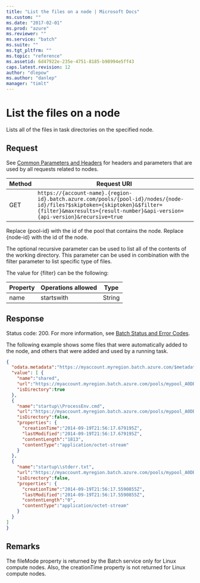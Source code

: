 ```yaml
---
title: "List the files on a node | Microsoft Docs"
ms.custom: ""
ms.date: "2017-02-01"
ms.prod: "azure"
ms.reviewer: ""
ms.service: "batch"
ms.suite: ""
ms.tgt_pltfrm: ""
ms.topic: "reference"
ms.assetid: 6d47922e-235e-4751-8185-b98994e5ff43
caps.latest.revision: 12
author: "dlepow"
ms.author: "danlep"
manager: "timlt"
---
```

# List the files on a node
  Lists all of the files in task directories on the specified node.

## Request
 See [Common Parameters and Headers](../batchservice/common-parameters-and-headers.md) for headers and parameters that are used by all requests related to nodes.

|Method|Request URI|
|------------|-----------------|
|GET|`https://{account-name}.{region-id}.batch.azure.com/pools/{pool-id}/nodes/{node-id}/files?$skiptoken={skiptoken}&$filter={filter}&maxresults={result-number}&api-version={api-version}&recursive=true`|

 Replace {pool\-id} with the id of the pool that contains the node. Replace {node\-id} with the id of the node.

 The optional recursive parameter can be used to list all of the contents of the working directory. This parameter can be used in combination with the filter parameter to list specific type of files.

 The value for {filter} can be the following:

|Property|Operations allowed|Type|
|--------------|------------------------|----------|
|name|startswith|String|

## Response
 Status code: 200. For more information, see [Batch Status and Error Codes](../batchservice/batch-status-and-error-codes.md).

 The following example shows some files that were automatically added to the node, and others that were added and used by a running task.

```json
{
  "odata.metadata":"https://myaccount.myregion.batch.azure.com/$metadata#files",
  "value": [ {
    "name":"shared",
    "url":"https://myaccount.myregion.batch.azure.com/pools/mypool_A0DBA2F6-DB8E-49CC-A6FD-8E8845AE4E52/nodes/tvm-2167304207_2-20140919t215614z/files/shared",
    "isDirectory":true
  },
  {
    "name":"startup\\ProcessEnv.cmd",
    "url":"https://myaccount.myregion.batch.azure.com/pools/mypool_A0DBA2F6-DB8E-49CC-A6FD-8E8845AE4E52/nodes/tvm-2167304207_2-20140919t215614z/files/startup\\ProcessEnv.cmd",
    "isDirectory":false,
    "properties": {
      "creationTime":"2014-09-19T21:56:17.679195Z",
      "lastModified":"2014-09-19T21:56:17.679195Z",
      "contentLength":"1813",
      "contentType":"application/octet-stream"
    }
  },
  {
    "name":"startup\\stderr.txt",
    "url":"https://myaccount.myregion.batch.azure.com/pools/mypool_A0DBA2F6-DB8E-49CC-A6FD-8E8845AE4E52/nodes/tvm-2167304207_2-20140919t215614z/files/startup\\stderr.txt",
    "isDirectory":false,
    "properties": {
      "creationTime":"2014-09-19T21:56:17.5590855Z",
      "lastModified":"2014-09-19T21:56:17.5590855Z",
      "contentLength":"0",
      "contentType":"application/octet-stream"
    }
  }
]
}

```

## Remarks
 The fileMode property is returned by the Batch service only for Linux compute nodes. Also, the creationTime property is not returned for Linux compute nodes.

